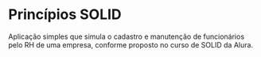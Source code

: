 # Princípios SOLID

Aplicação simples que simula o cadastro e manutenção de funcionários pelo RH de uma empresa, conforme proposto no curso de SOLID da Alura.
